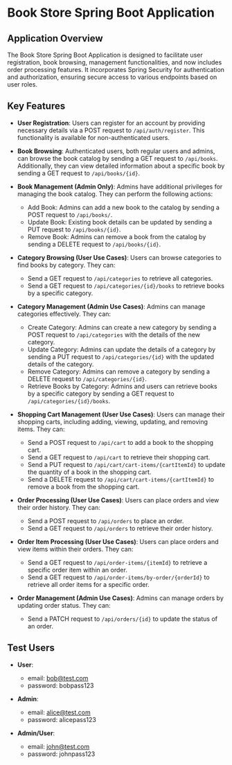 # Book Store Spring Boot Application

## Application Overview

The Book Store Spring Boot Application is designed to facilitate user registration, book browsing, management functionalities, and now includes order processing features. It incorporates Spring Security for authentication and authorization, ensuring secure access to various endpoints based on user roles.

## Key Features

- **User Registration**: Users can register for an account by providing necessary details via a POST request to `/api/auth/register`. This functionality is available for non-authenticated users.

- **Book Browsing**: Authenticated users, both regular users and admins, can browse the book catalog by sending a GET request to `/api/books`. Additionally, they can view detailed information about a specific book by sending a GET request to `/api/books/{id}`.

- **Book Management (Admin Only)**: Admins have additional privileges for managing the book catalog. They can perform the following actions:
  - Add Book: Admins can add a new book to the catalog by sending a POST request to `/api/books/`.
  - Update Book: Existing book details can be updated by sending a PUT request to `/api/books/{id}`.
  - Remove Book: Admins can remove a book from the catalog by sending a DELETE request to `/api/books/{id}`.

- **Category Browsing (User Use Cases)**: Users can browse categories to find books by category. They can:
  - Send a GET request to `/api/categories` to retrieve all categories.
  - Send a GET request to `/api/categories/{id}/books` to retrieve books by a specific category.

- **Category Management (Admin Use Cases)**: Admins can manage categories effectively. They can:
  - Create Category: Admins can create a new category by sending a POST request to `/api/categories` with the details of the new category.
  - Update Category: Admins can update the details of a category by sending a PUT request to `/api/categories/{id}` with the updated details of the category.
  - Remove Category: Admins can remove a category by sending a DELETE request to `/api/categories/{id}`.
  - Retrieve Books by Category: Admins and users can retrieve books by a specific category by sending a GET request to `/api/categories/{id}/books`.

- **Shopping Cart Management (User Use Cases)**: Users can manage their shopping carts, including adding, viewing, updating, and removing items. They can:
  - Send a POST request to `/api/cart` to add a book to the shopping cart.
  - Send a GET request to `/api/cart` to retrieve their shopping cart.
  - Send a PUT request to `/api/cart/cart-items/{cartItemId}` to update the quantity of a book in the shopping cart.
  - Send a DELETE request to `/api/cart/cart-items/{cartItemId}` to remove a book from the shopping cart.

- **Order Processing (User Use Cases)**: Users can place orders and view their order history. They can:
  - Send a POST request to `/api/orders` to place an order.
  - Send a GET request to `/api/orders` to retrieve their order history.

- **Order Item Processing (User Use Cases)**: Users can place orders and view items within their orders. They can:
  - Send a GET request to `/api/order-items/{itemId}` to retrieve a specific order item within an order.
  - Send a GET request to `/api/order-items/by-order/{orderId}` to retrieve all order items for a specific order.

- **Order Management (Admin Use Cases)**: Admins can manage orders by updating order status. They can:
  - Send a PATCH request to `/api/orders/{id}` to update the status of an order.

## Test Users

- **User**:
  - email: bob@test.com
  - password: bobpass123

- **Admin**:
  - email: alice@test.com
  - password: alicepass123

- **Admin/User**:
  - email: john@test.com
  - password: johnpass123
